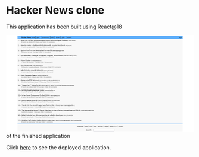 # Hacker News clone

This application has been built using React@18

![Screenshot](./HackerNews.png) of the finished application

Click [here]() to see the deployed application.